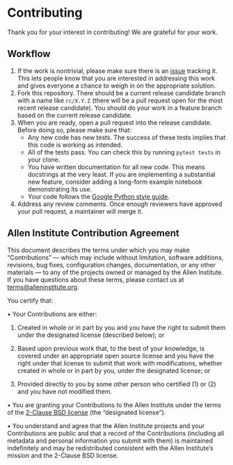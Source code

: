 Contributing
============

Thank you for your interest in contributing! We are grateful for your work.

Workflow
--------

1. If the work is nontrivial, please make sure there is an  [issue](https://github.com/alleninstitute/neuron_morphology/issues) tracking it. This lets people know that you are interested in addressing this work and gives everyone a chance to weigh in on the appropriate solution.
2. Fork this repository. There should be a current release candidate branch with a name like `rc/X.Y.Z` (there will be a pull request open for the most recent release candidate). You should do your work in a feature branch based on the current release candidate.
3. When you are ready, open a pull request into the release candidate. Before doing so, please make sure that:
    - Any new code has new tests. The success of these tests implies that this code is working as intended.
    - All of the tests pass. You can check this by running `pytest tests` in your clone.
    - You have written documentation for all new code. This means docstrings at the very least. If you are implementing a substantial new feature, consider adding a long-form example notebook demonstrating its use.
    - Your code follows the [Google Python style guide](https://google.github.io/styleguide/pyguide.html).
4. Address any review comments. Once enough reviewers have approved your pull request, a maintainer will merge it.


Allen Institute Contribution Agreement
--------------------------------------

This document describes the terms under which you may make “Contributions” — 
which may include without limitation, software additions, revisions, bug fixes, configuration changes,
documentation, or any other materials — to any of the projects owned or managed by the Allen Institute.
If you have questions about these terms, please contact us at terms@alleninstitute.org.  

You certify that:

•	Your Contributions are either:

1.	Created in whole or in part by you and you have the right to submit them under the designated license 
(described below); or
2.	Based upon previous work that, to the best of your knowledge, is covered under an appropriate 
open source license and you have the right under that license to submit that work with modifications,
whether created in whole or in part by you, under the designated license; or

3.	Provided directly to you by some other person who certified (1) or (2) and you have not modified them.

•	You are granting your Contributions to the Allen Institute under the terms of the [2-Clause BSD license](https://opensource.org/licenses/BSD-2-Clause)
(the “designated license”).

•	You understand and agree that the Allen Institute projects and your Contributions are public and that 
a record of the Contributions (including all metadata and personal information you submit with them) is 
maintained indefinitely and may be redistributed consistent with the Allen Institute’s mission and the 
2-Clause BSD license.  
